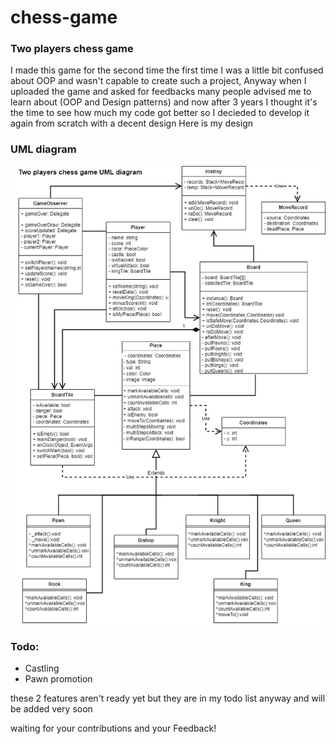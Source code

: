 # chess-game
### Two players chess game
I made this game for the second time
the first time I was a little bit confused about OOP and wasn't capable to create such a project, Anyway
when I uploaded the game and asked for feedbacks many people advised me to learn about (OOP and Design patterns) 
and now after 3 years I thought it's the time to see how much my code got better so I decieded to develop it again from scratch
with a decent design
Here is my design

### UML diagram
<img src="https://github.com/4hab/chess-game/blob/master/Chess%20Diagram.jpg" alt="drawing" width="650"/>


### Todo:
* Castling
* Pawn promotion

these 2 features aren't ready yet but they are in my todo list anyway and will be added very soon

waiting for your contributions and your Feedback!

